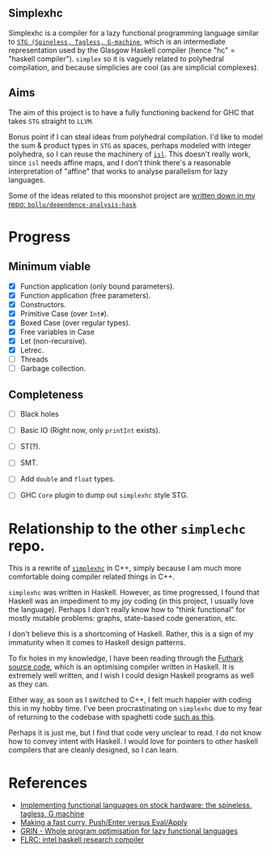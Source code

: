 Simplexhc
---------

Simplexhc is a compiler for a lazy functional programming language
similar to [`STG (Spineless, Tagless, G-machine`](https://ghc.haskell.org/trac/ghc/wiki/Commentary/Compiler/GeneratedCode), which is an intermediate representation used by the
Glasgow Haskell compiler (hence "hc" = "haskell compiler").
`simplex` so it is vaguely related to polyhedral compilation, and because
simplicies are cool (as are simplicial complexes).

## Aims
The aim of this project is to have a fully functioning backend for GHC that
takes `STG` straight to `LLVM`.

Bonus point if I can steal ideas from polyhedral compilation. I'd like to model
the sum & product types in `STG` as spaces, perhaps modeled with integer
polyhedra, so I can reuse the machinery of [`isl`](http://isl.gforge.inria.fr/).
This doesn't really work, since `isl` needs affine maps, and I don't think
there's a reasonable interpretation of "affine" that works to analyse
parallelism for lazy languages.

Some of the ideas related to this moonshot project are
[written down in my repo: `bollu/dependence-analysis-hask`](https://github.com/bollu/dependence-analysis-hask)

# Progress
## Minimum viable
- [x] Function application (only bound parameters).
- [x] Function application (free parameters).
- [x] Constructors.
- [x] Primitive Case (over `Int#`).
- [x] Boxed Case (over regular types).
- [x] Free variables in Case
- [x] Let (non-recursive).
- [x] Letrec.
- [ ] Threads
- [ ] Garbage collection.

## Completeness
- [ ] Black holes
- [ ] Basic IO (Right now, only `printInt` exists).
- [ ] ST(?).
- [ ] SMT.
- [ ] Add `double` and `float` types.
- [ ] GHC `Core` plugin to dump out `simplexhc` style STG.




# Relationship to the other `simplechc` repo.

This is a rewrite of [`simplexhc`](https://github.com/bollu/simplexhc)
in C++, simply because I am much more comfortable doing compiler related
things in C++. 


`simplexhc` was written in Haskell. However, as time progressed, I found that
Haskell was an impediment to my joy coding (in this project, I usually love
the language). Perhaps I don't really know how to "think functional" for
mostly mutable problems: graphs, state-based code generation, etc.


I don't believe this is a shortcoming of Haskell. Rather, this is a sign
of my immaturity when it comes to Haskell design patterns.


To fix holes in my knowledge, I have been reading through the
[Futhark source code](https://github.com/diku-dk/futhark), which is an
optimising compiler written in Haskell. It is extremely well written, and I
wish I could design Haskell programs as well as they can.


Either way, as soon as I switched to C++, I felt much happier with coding this
in my hobby time. I've been procrastinating on `simplexhc` due to my fear of
returning to the codebase with spaghetti code
[such as this](https://github.com/bollu/simplexhc/blob/master/src/StgToIR.hs#L259).


Perhaps it is just me, but I find that code very unclear to read. I do not
know how to convey intent with Haskell. I would love for pointers to other
haskell compilers that are cleanly designed, so I can learn.

# References
 - [Implementing functional languages on stock hardware: the spineless, tagless, G machine](https://www.dcc.fc.up.pt/~pbv/aulas/linguagens/peytonjones92implementing.pdf)
 - [Making a fast curry, Push/Enter versus Eval/Apply](http://www.cs.tufts.edu/~nr/cs257/archive/simon-peyton-jones/eval-apply-jfp.pdf)
 - [GRIN - Whole program optimisation for lazy functional languages](http://web.archive.org/web/20080506021638/http://www.cs.chalmers.se:80/~boquist/phd/index.html)
 - [FLRC: intel haskell research compiler](https://github.com/IntelLabs/flrc)

